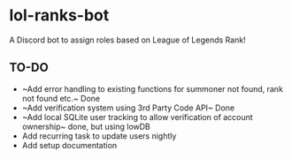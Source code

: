 # lol-ranks-bot
A Discord bot to assign roles based on League of Legends Rank!

## TO-DO

- ~Add error handling to existing functions for summoner not found, rank not found etc.~ Done
- ~Add verification system using 3rd Party Code API~ Done
- ~Add local SQLite user tracking to allow verification of account ownership~ done, but using lowDB
- Add recurring task to update users nightly
- Add setup documentation
